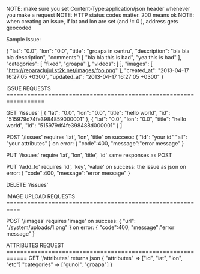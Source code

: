 NOTE: make sure you set Content-Type:application/json header whenever you
make a request
NOTE: HTTP status codes matter. 200 means ok
NOTE: when creating an issue, if lat and lon are set (and != 0 ), address gets geocoded

Sample issue:

{
  "lat": "0.0",
  "lon": "0.0",
  "title": "groapa in centru",
  "description": "bla bla bla description",
  "comments": [
    "bla bla this is bad", "yea this is bad"
  ],
  "categories": [
    "fixed", "groapa"
  ],
  "videos": [
  ],
  "images": [
    "http://reparaclujul.st2k.net/images/foo.png"
  ],
  "created_at": "2013-04-17 16:27:05 +0300",
  "updated_at": "2013-04-17 16:27:05 +0300"
}

ISSUE REQUESTS =================================================================

GET '/issues'
[
  {
    "lat": "0.0",
    "lon": "0.0",
    "title": "hello world",
    "id": "515979d74fe3984859000001"
  },
  {
    "lat": "0.0",
    "lon": "0.0",
    "title": "hello world",
    "id": "515979df4fe398488d000001"
  }
]

POST '/issues'
requires 'lat', 'lon', 'title'
on success:
  {
    "id": "your id"
    "all": "your attributes"
  }
on error:
  {
    "code":400,
    "message":"error message"
  }

PUT '/issues'
require 'lat', 'lon', 'title', 'id'
same responses as POST

PUT '/add_to'
requires 'id', 'key', 'value'
on success:
  the issue as json
on error:
  {
    "code":400,
    "message":"error message"
  }


DELETE '/issues'

IMAGE UPLOAD REQUESTS ==========================================================

POST '/images'
requires 'image'
on success:
  { "url": "/system/uploads/1.png" }
on error:
  {
    "code":400,
    "message":"error message"
  }

ATTRIBUTES REQUEST ============================================================
GET '/attributes'
returns json
{
  "attributes" => ["id", "lat", "lon", "etc"]
  "categories" => ["gunoi", "groapa"]
}
